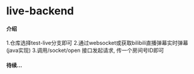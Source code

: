 # live-backend

#### 介绍
1.仓库选择test-live分支即可
2.通过websocket或获取bilibili直播弹幕实时弹幕(java实现)
3.调用/socket/open 接口发起请求, 传一个房间号ID即可



#### 待续...

















